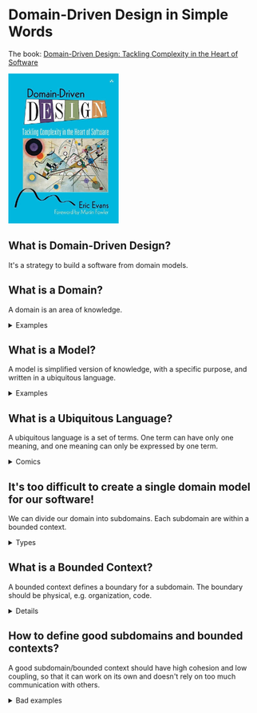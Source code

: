 # Domain-Driven Design in Simple Words

The book: [Domain-Driven Design: Tackling Complexity in the Heart of Software](https://www.amazon.com/Domain-Driven-Design-Tackling-Complexity-Software/dp/0321125215)

<img src="book-cover.jpg" alt="book cover" height="300"/>

## What is Domain-Driven Design?

It's a strategy to build a software from domain models.

## What is a Domain?

A domain is an area of knowledge.

<details>
    <summary>Examples</summary>

- Geography
- Mechanics (Physics)
- Food delivery
</details>

## What is a Model?

A model is simplified version of knowledge, with a specific purpose, and written in a ubiquitous language.

<details>
    <summary>Examples</summary>

- World maps: simplified knowledge in geography
    - [Mercator projection](https://en.wikipedia.org/wiki/Mercator_projection#/media/File:Mercator_projection_Square.JPG): its purpose is to preserve the relative **positions** between continents
    - [AuthaGraph projection](https://en.wikipedia.org/wiki/AuthaGraph_projection#/media/File:Projection_AuthaGraph.png): its purpose is to preserve the relative **size** of continents
- Laws of physics: simplified knowledge in mechanics
    - [Newton's laws of motion](https://en.wikipedia.org/wiki/Newton%27s_laws_of_motion): its purpose is to describe how things work in **classical mechanics**
    - [Schrödinger equation](https://en.wikipedia.org/wiki/Schr%C3%B6dinger_equation): its purpose is to describe how things work in **quantum mechanics**
- Class diagram of food delivery companies
    - [FTGO class diagram](./ftgo-class-diagram.png): its purpose is to keep the company running (FTGO is a imaginary company from the book [Microservices Patterns](https://www.amazon.com/Microservices-Patterns-examples-Chris-Richardson/dp/1617294543))
</details>

## What is a Ubiquitous Language?

A ubiquitous language is a set of terms. One term can have only one meaning, and one meaning can only be expressed by one term.

<details>
    <summary>Comics</summary>

![glad-we-all-agree](https://jpattonassociates.com/wp-content/uploads/2018/07/glad-we-all-agree-1.png)
</details>

## It's too difficult to create a single domain model for our software!

We can divide our domain into subdomains. Each subdomain are within a bounded context.

<details>
    <summary>Types</summary>

- Core subdomain: the most valuable subdomain of the domain
- Support subdomains: the subdomains to support the core subdomain
- Generic subdomains: like support subdomains, but generic enough to use 3rd-party solutions
</details>

## What is a Bounded Context?

A bounded context defines a boundary for a subdomain. The boundary should be physical, e.g. organization, code.

<details>
    <summary>Details</summary>

Relationships between 2 bounded contexts:

- Shared kernel: 2 uncoordinated teams share some subset of the domains
- Customer/supplier development teams: 2 teams work as upstream and downstream teams, and upstream team will help downstream team
- Conformist: 2 teams work as upstream and downstream, but upstream doesn't help downstream team, so downstream can only follow what downstream provides
- Anticorruption layer: new team design a new interface for legacy systems
- Separate ways: don't integrate at all
- Open host service: stronger version of anticorruption layer
- Published language: stronger version of open host service
</details>

## How to define good subdomains and bounded contexts?

A good subdomain/bounded context should have high cohesion and low coupling, so that it can work on its own and doesn't rely on too much communication with others.

<details>
    <summary>Bad examples</summary>

The 3 teams in the following picture have low cohesion, so they cannot work on their own separately. They also have high coupling, so they have to communicate with between teams very often.

![siloed-hyper-specialized-data-teams](./siloed-hyper-specialized-data-teams.png)

Picture is from the book [Data Mesh](https://www.amazon.com/Data-Mesh-Delivering-Data-Driven-Value/dp/1492092398).
</details>
